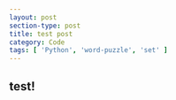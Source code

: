 ```yaml
---
layout: post
section-type: post
title: test post
category: Code
tags: [ 'Python', 'word-puzzle', 'set' ]
---
```

## test!


